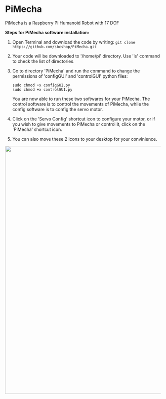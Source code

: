 # PiMecha
PiMecha is a Raspberry Pi Humanoid Robot with 17 DOF

**Steps for PiMecha software installation:**
1. Open Terminal and download the code by writing:
```git clone https://github.com/sbcshop/PiMecha.git```

2. Your code will be downloaded to '/home/pi' directory. Use 'ls' command to check the list of directories.

3. Go to directory 'PiMecha' and run the command to change the permissions of 'configGUI' and 'controlGUI' python files:
   ```
   sudo chmod +x configGUI.py
   sudo chmod +x controlGUI.py
   ```
   You are now able to run these two softwares for your PiMecha. The control software is to control the movements of PiMecha, while the config software is to config the servo motor.

4. Click on the 'Servo Config' shortcut icon to configure your motor, or if you wish to give movements to PiMecha or control it, click on the 'PiMecha' shortcut icon.

5. You can also move these 2 icons to your desktop for your convinience.
<img src="http://sb-components.co.uk/assets/images/portfolio/Capture1.png" width="800">
